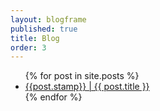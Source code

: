 ```yaml
---
layout: blogframe
published: true
title: Blog
order: 3
---
```

  <ul>
    {% for post in site.posts %}
      <li>
        <a class="post-title" href="#" onclick='openBlog(\""+{{ post.url }+\""})'>{{post.stamp}} | {{ post.title }}</a>
      </li>
    {% endfor %}
  </ul>
